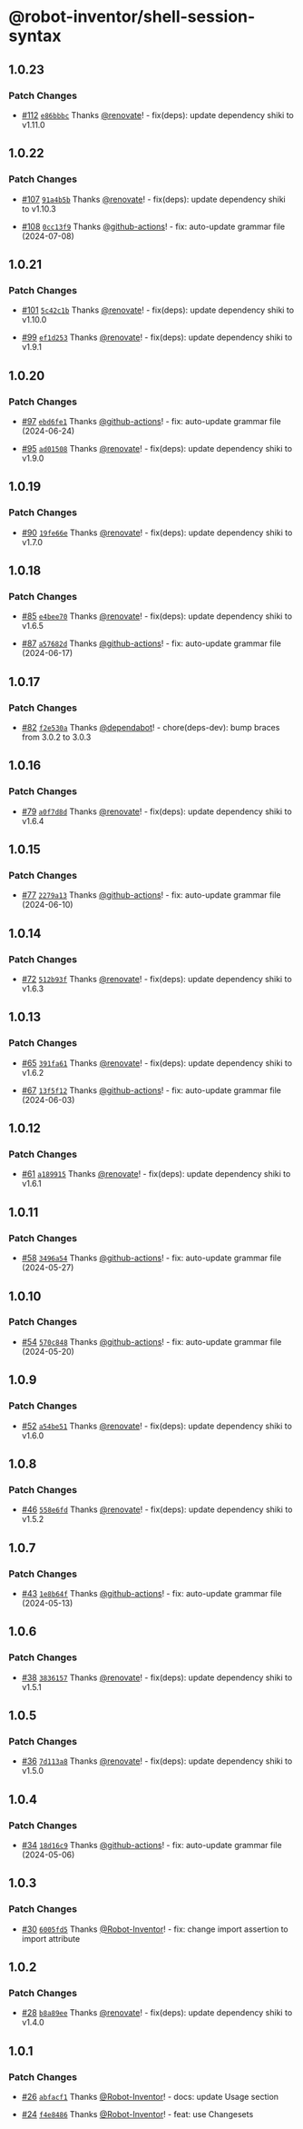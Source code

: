 # @robot-inventor/shell-session-syntax

## 1.0.23

### Patch Changes

- [#112](https://github.com/Robot-Inventor/shell-session-syntax/pull/112) [`e86bbbc`](https://github.com/Robot-Inventor/shell-session-syntax/commit/e86bbbc5aaacc189ea8e0e2227795627df7eb6ec) Thanks [@renovate](https://github.com/apps/renovate)! - fix(deps): update dependency shiki to v1.11.0

## 1.0.22

### Patch Changes

- [#107](https://github.com/Robot-Inventor/shell-session-syntax/pull/107) [`91a4b5b`](https://github.com/Robot-Inventor/shell-session-syntax/commit/91a4b5b37e1ec8cec2412605b4ddcd1767807b65) Thanks [@renovate](https://github.com/apps/renovate)! - fix(deps): update dependency shiki to v1.10.3

- [#108](https://github.com/Robot-Inventor/shell-session-syntax/pull/108) [`0cc13f9`](https://github.com/Robot-Inventor/shell-session-syntax/commit/0cc13f9124b6036b1b40f25fa6090e716f7b1a9c) Thanks [@github-actions](https://github.com/apps/github-actions)! - fix: auto-update grammar file (2024-07-08)

## 1.0.21

### Patch Changes

- [#101](https://github.com/Robot-Inventor/shell-session-syntax/pull/101) [`5c42c1b`](https://github.com/Robot-Inventor/shell-session-syntax/commit/5c42c1b05da80319542f01b1dd1061bf2b53ce83) Thanks [@renovate](https://github.com/apps/renovate)! - fix(deps): update dependency shiki to v1.10.0

- [#99](https://github.com/Robot-Inventor/shell-session-syntax/pull/99) [`ef1d253`](https://github.com/Robot-Inventor/shell-session-syntax/commit/ef1d253c83af3f2c79e11becb9d0c697c3342d98) Thanks [@renovate](https://github.com/apps/renovate)! - fix(deps): update dependency shiki to v1.9.1

## 1.0.20

### Patch Changes

- [#97](https://github.com/Robot-Inventor/shell-session-syntax/pull/97) [`ebd6fe1`](https://github.com/Robot-Inventor/shell-session-syntax/commit/ebd6fe1b48cf9e167e3a5fefdfdc1144b034c408) Thanks [@github-actions](https://github.com/apps/github-actions)! - fix: auto-update grammar file (2024-06-24)

- [#95](https://github.com/Robot-Inventor/shell-session-syntax/pull/95) [`ad01508`](https://github.com/Robot-Inventor/shell-session-syntax/commit/ad01508e587ded0372b537ffc61ecddde75b1965) Thanks [@renovate](https://github.com/apps/renovate)! - fix(deps): update dependency shiki to v1.9.0

## 1.0.19

### Patch Changes

- [#90](https://github.com/Robot-Inventor/shell-session-syntax/pull/90) [`19fe66e`](https://github.com/Robot-Inventor/shell-session-syntax/commit/19fe66e14afa9838b67b4a6bb6e91947ed6d3698) Thanks [@renovate](https://github.com/apps/renovate)! - fix(deps): update dependency shiki to v1.7.0

## 1.0.18

### Patch Changes

- [#85](https://github.com/Robot-Inventor/shell-session-syntax/pull/85) [`e4bee70`](https://github.com/Robot-Inventor/shell-session-syntax/commit/e4bee706c2bcaf745de2712e2c9f64f497e07b3a) Thanks [@renovate](https://github.com/apps/renovate)! - fix(deps): update dependency shiki to v1.6.5

- [#87](https://github.com/Robot-Inventor/shell-session-syntax/pull/87) [`a57682d`](https://github.com/Robot-Inventor/shell-session-syntax/commit/a57682d6710b954d14a7e1d4c548175b3e0af0fb) Thanks [@github-actions](https://github.com/apps/github-actions)! - fix: auto-update grammar file (2024-06-17)

## 1.0.17

### Patch Changes

- [#82](https://github.com/Robot-Inventor/shell-session-syntax/pull/82) [`f2e530a`](https://github.com/Robot-Inventor/shell-session-syntax/commit/f2e530a03a372428e5526dd2654e4db691bd62cc) Thanks [@dependabot](https://github.com/apps/dependabot)! - chore(deps-dev): bump braces from 3.0.2 to 3.0.3

## 1.0.16

### Patch Changes

- [#79](https://github.com/Robot-Inventor/shell-session-syntax/pull/79) [`a0f7d8d`](https://github.com/Robot-Inventor/shell-session-syntax/commit/a0f7d8dfe70714749b2425b6c92936877a741911) Thanks [@renovate](https://github.com/apps/renovate)! - fix(deps): update dependency shiki to v1.6.4

## 1.0.15

### Patch Changes

- [#77](https://github.com/Robot-Inventor/shell-session-syntax/pull/77) [`2279a13`](https://github.com/Robot-Inventor/shell-session-syntax/commit/2279a131edb51219fc12de556ce415d02ea58c5a) Thanks [@github-actions](https://github.com/apps/github-actions)! - fix: auto-update grammar file (2024-06-10)

## 1.0.14

### Patch Changes

- [#72](https://github.com/Robot-Inventor/shell-session-syntax/pull/72) [`512b93f`](https://github.com/Robot-Inventor/shell-session-syntax/commit/512b93fcd3d98bce5f1fb03e8dbb7fcadd0e8292) Thanks [@renovate](https://github.com/apps/renovate)! - fix(deps): update dependency shiki to v1.6.3

## 1.0.13

### Patch Changes

- [#65](https://github.com/Robot-Inventor/shell-session-syntax/pull/65) [`391fa61`](https://github.com/Robot-Inventor/shell-session-syntax/commit/391fa61ccad7f770045ea56ce25beb170e2f5515) Thanks [@renovate](https://github.com/apps/renovate)! - fix(deps): update dependency shiki to v1.6.2

- [#67](https://github.com/Robot-Inventor/shell-session-syntax/pull/67) [`13f5f12`](https://github.com/Robot-Inventor/shell-session-syntax/commit/13f5f12fad2c07798ebbde26d1afc3373d4cc205) Thanks [@github-actions](https://github.com/apps/github-actions)! - fix: auto-update grammar file (2024-06-03)

## 1.0.12

### Patch Changes

- [#61](https://github.com/Robot-Inventor/shell-session-syntax/pull/61) [`a189915`](https://github.com/Robot-Inventor/shell-session-syntax/commit/a189915165f2ec4447a3f27d099421da0a0fd756) Thanks [@renovate](https://github.com/apps/renovate)! - fix(deps): update dependency shiki to v1.6.1

## 1.0.11

### Patch Changes

- [#58](https://github.com/Robot-Inventor/shell-session-syntax/pull/58) [`3496a54`](https://github.com/Robot-Inventor/shell-session-syntax/commit/3496a5434b1dc861d5a9454fc5d89d1394f6e81b) Thanks [@github-actions](https://github.com/apps/github-actions)! - fix: auto-update grammar file (2024-05-27)

## 1.0.10

### Patch Changes

- [#54](https://github.com/Robot-Inventor/shell-session-syntax/pull/54) [`570c848`](https://github.com/Robot-Inventor/shell-session-syntax/commit/570c8480dc171685df08d443f247080ccd58d2ce) Thanks [@github-actions](https://github.com/apps/github-actions)! - fix: auto-update grammar file (2024-05-20)

## 1.0.9

### Patch Changes

- [#52](https://github.com/Robot-Inventor/shell-session-syntax/pull/52) [`a54be51`](https://github.com/Robot-Inventor/shell-session-syntax/commit/a54be517cd9feec369ba5e7f0ba7312a5d06298c) Thanks [@renovate](https://github.com/apps/renovate)! - fix(deps): update dependency shiki to v1.6.0

## 1.0.8

### Patch Changes

- [#46](https://github.com/Robot-Inventor/shell-session-syntax/pull/46) [`558e6fd`](https://github.com/Robot-Inventor/shell-session-syntax/commit/558e6fdf7a4f0ccbb944b08001ab72f6269723ff) Thanks [@renovate](https://github.com/apps/renovate)! - fix(deps): update dependency shiki to v1.5.2

## 1.0.7

### Patch Changes

- [#43](https://github.com/Robot-Inventor/shell-session-syntax/pull/43) [`1e8b64f`](https://github.com/Robot-Inventor/shell-session-syntax/commit/1e8b64fe86738d3cb861afb078b6fe217d6111ca) Thanks [@github-actions](https://github.com/apps/github-actions)! - fix: auto-update grammar file (2024-05-13)

## 1.0.6

### Patch Changes

- [#38](https://github.com/Robot-Inventor/shell-session-syntax/pull/38) [`3836157`](https://github.com/Robot-Inventor/shell-session-syntax/commit/383615747cd0cd11bdd31802c59875779e54de6a) Thanks [@renovate](https://github.com/apps/renovate)! - fix(deps): update dependency shiki to v1.5.1

## 1.0.5

### Patch Changes

- [#36](https://github.com/Robot-Inventor/shell-session-syntax/pull/36) [`7d113a8`](https://github.com/Robot-Inventor/shell-session-syntax/commit/7d113a8388c665309ade3306435f63c97e663c5e) Thanks [@renovate](https://github.com/apps/renovate)! - fix(deps): update dependency shiki to v1.5.0

## 1.0.4

### Patch Changes

- [#34](https://github.com/Robot-Inventor/shell-session-syntax/pull/34) [`18d16c9`](https://github.com/Robot-Inventor/shell-session-syntax/commit/18d16c972e97a9ad441071d8522dd7bd96ce411a) Thanks [@github-actions](https://github.com/apps/github-actions)! - fix: auto-update grammar file (2024-05-06)

## 1.0.3

### Patch Changes

- [#30](https://github.com/Robot-Inventor/shell-session-syntax/pull/30) [`6005fd5`](https://github.com/Robot-Inventor/shell-session-syntax/commit/6005fd5c4dbfa601de88209c362136b31a611b9b) Thanks [@Robot-Inventor](https://github.com/Robot-Inventor)! - fix: change import assertion to import attribute

## 1.0.2

### Patch Changes

- [#28](https://github.com/Robot-Inventor/shell-session-syntax/pull/28) [`b8a89ee`](https://github.com/Robot-Inventor/shell-session-syntax/commit/b8a89eefed1e0ec27f75ca0293eda824dbf328d7) Thanks [@renovate](https://github.com/apps/renovate)! - fix(deps): update dependency shiki to v1.4.0

## 1.0.1

### Patch Changes

- [#26](https://github.com/Robot-Inventor/shell-session-syntax/pull/26) [`abfacf1`](https://github.com/Robot-Inventor/shell-session-syntax/commit/abfacf1d37cfe282f265e3d5188d67009d9fb3e6) Thanks [@Robot-Inventor](https://github.com/Robot-Inventor)! - docs: update Usage section

- [#24](https://github.com/Robot-Inventor/shell-session-syntax/pull/24) [`f4e8486`](https://github.com/Robot-Inventor/shell-session-syntax/commit/f4e84869c24c09b993d3051e2f0eaacbc124cdac) Thanks [@Robot-Inventor](https://github.com/Robot-Inventor)! - feat: use Changesets
